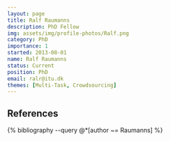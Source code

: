 ```yaml
---
layout: page
title: Ralf Raumanns
description: PhD Fellow
img: assets/img/profile-photos/Ralf.png
category: PhD
importance: 1
started: 2013-08-01
name: Ralf Raumanns
status: Current
position: PhD
email: ralr@itu.dk
themes: [Multi-Task, Crowdsourcing]
---
```


References
----------
<div class="publications">
  {% bibliography --query @*[author ~= Raumanns] %}
</div>
